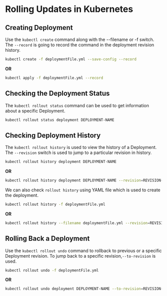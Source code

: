 # Rolling Updates in Kubernetes

## Creating Deployment

Use the `kubectl create` command along with the --filename or -f switch. The `--record` is going to record the command in the deployment revision history.  

```bash
kubectl create -f deploymentFile.yml --save-config --record
```

**OR**

```bash
kubectl apply -f deploymentFile.yml --record
```

## Checking the Deployment Status

The `kubectl rollout status` command can be used to get information about a specific Deployment. 

```bash
kubectl rollout status deployment DEPLOYMENT-NAME
```

## Checking Deployment History

The `kubectl rollout history` is used to view the history of a Deployment. The `--revision` switch is used to jump to a particular revision in history.

```bash
kubectl rollout history deployment DEPLOYMENT-NAME
```

**OR**

```bash
kubectl rollout history deployment DEPLOYMENT-NAME --revision=REVISION-NUMBER
```

We can also check `rollout history` using YAML file which is used to create the deployment.

```bash
kubectl rollout history -f deploymentFile.yml
```

**OR**

```bash
kubectl rollout history --filename deploymentFile.yml --revision=REVISION-NUMBER
```

## Rolling Back a Deployment

Use the `kubectl rollout undo` command to rollback to previous or a specific Deployment revision. To jump back to a specific revision,`--to-revision` is used.

```bash
kubectl rollout undo -f deploymentFile.yml 
```

**OR**

```bash
kubectl rollout undo deployment DEPLOYMENT-NAME --to-revision=REVISION-NUMBER
```


```python

```
